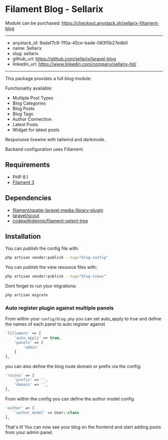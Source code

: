 # Filament Blog - Sellarix

Module can be purchased: https://checkout.anystack.sh/sellarix-fillament-blog

---
- anystack_id: 9adaf7c9-7f0a-45ce-bade-083f5b27edb0
- name: Sellarix
- slug: sellarix
- github_url: https://github.com/sellarix/laravel-blog
- linkedin_url: https://www.linkedin.com/company/sellarix-ltd/
---

This package provides a full blog module:

Functionality available:

- Multiple Post Types
- Blog Categories
- Blog Posts
- Blog Tags
- Author Connection
- Latest Posts
- Widget for latest posts



Responsive livewire with tailwind and darkmode. 

Backend configuration uses Fillament. 

## Requirements

-   PHP 8.1
-   [Filament 3](https://github.com/laravel-filament/filament)

## Dependencies

-   [filament/spatie-laravel-media-library-plugin](https://github.com/filamentphp/spatie-laravel-media-library-plugin)
-   [laravel/scout](https://github.com/laravel/scout)
-   [codewithdennis/filament-select-tree](https://github.com/CodeWithDennis/filament-select-tree)


## Installation

You can publish the config file with:

```bash
php artisan vendor:publish --tag="blog-config"
```

You can publish the view resource files with:

```bash
php artisan vendor:publish --tag="blog-views"
```

Dont forget to run your migrations:

```bash
php artisan migrate
```

### Auto register plugin against multiple panels

From within your ``config/blog.php``  you can set auto_apply to true and define the names of each panel to auto register against


```php
'fillament' => [
    'auto_apply' => true,
    'panels' => [
        'admin'
    ]
],

```

you can also define the blog route domain or prefix via the config:

```php
'routes' => [
    'prefix' => '',
    'domain' => '',
],
```

From within the config you can define the author model config

```php
'author' => [
    'author_model' => User::class
],
```





That's it! You can now see your blog on the frontend and start adding posts from your admin panel.
